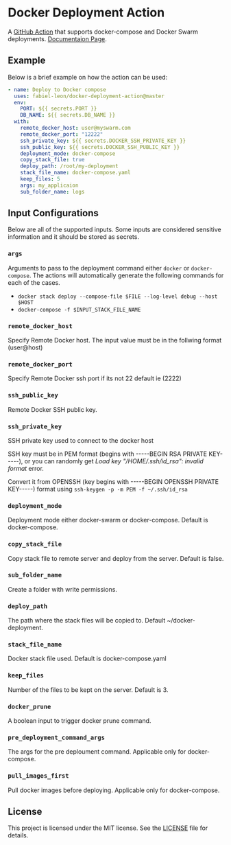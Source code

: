 # Docker Deployment Action

A [GitHub Action](https://github.com/marketplace/actions/docker-deployment) that supports docker-compose and Docker Swarm deployments. [Documentaion Page](https://wshihadeh.github.io/actions/Docker-Deployment/).

## Example

Below is a brief example on how the action can be used:

```yaml
- name: Deploy to Docker compose
  uses: fabiel-leon/docker-deployment-action@master
  env:
    PORT: ${{ secrets.PORT }}
    DB_NAME: ${{ secrets.DB_NAME }}
  with:
    remote_docker_host: user@myswarm.com
    remote_docker_port: "12222"
    ssh_private_key: ${{ secrets.DOCKER_SSH_PRIVATE_KEY }}
    ssh_public_key: ${{ secrets.DOCKER_SSH_PUBLIC_KEY }}
    deployment_mode: docker-compose
    copy_stack_file: true
    deploy_path: /root/my-deployment
    stack_file_name: docker-compose.yaml
    keep_files: 5
    args: my_applicaion
    sub_folder_name: logs
```

## Input Configurations

Below are all of the supported inputs. Some inputs are considered sensitive information and it should be stored as secrets.

### `args`

Arguments to pass to the deployment command either `docker` or `docker-compose`. The actions will automatically generate the following commands for each of the cases.

- `docker stack deploy --compose-file $FILE --log-level debug --host $HOST`
- `docker-compose -f $INPUT_STACK_FILE_NAME`

### `remote_docker_host`

Specify Remote Docker host. The input value must be in the follwing format (user@host)

### `remote_docker_port`

Specify Remote Docker ssh port if its not 22 default ie (2222)

### `ssh_public_key`

Remote Docker SSH public key.

### `ssh_private_key`

SSH private key used to connect to the docker host

SSH key must be in PEM format (begins with -----BEGIN RSA PRIVATE KEY-----), or you can randomly get _Load key "/HOME/.ssh/id_rsa": invalid format_ error.

Convert it from OPENSSH (key begins with -----BEGIN OPENSSH PRIVATE KEY-----) format using `ssh-keygen -p -m PEM -f ~/.ssh/id_rsa`

### `deployment_mode`

Deployment mode either docker-swarm or docker-compose. Default is docker-compose.

### `copy_stack_file`

Copy stack file to remote server and deploy from the server. Default is false.

### `sub_folder_name`

Create a folder with write permissions.

### `deploy_path`

The path where the stack files will be copied to. Default ~/docker-deployment.

### `stack_file_name`

Docker stack file used. Default is docker-compose.yaml

### `keep_files`

Number of the files to be kept on the server. Default is 3.

### `docker_prune`

A boolean input to trigger docker prune command.

### `pre_deployment_command_args`

The args for the pre deploument command. Applicable only for docker-compose.

### `pull_images_first`

Pull docker images before deploying. Applicable only for docker-compose.

## License

This project is licensed under the MIT license. See the [LICENSE](LICENSE) file for details.
